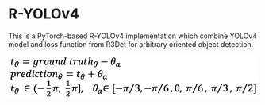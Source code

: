 # R-YOLOv4

This is a PyTorch-based R-YOLOv4 implementation which combine YOLOv4 model and loss function from R3Det for arbitrary oriented object detection.


<img src="./images/angle.png" alt="angle" height="50%"/>
